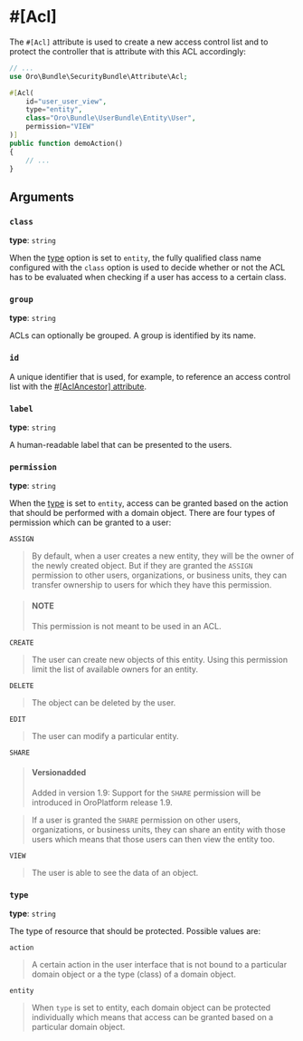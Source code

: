 <a id="acl"></a>

# #[Acl]

The `#[Acl]` attribute is used to create a new access control list and to protect the controller
that is attribute with this ACL accordingly:

```php
// ...
use Oro\Bundle\SecurityBundle\Attribute\Acl;

#[Acl(
    id="user_user_view",
    type="entity",
    class="Oro\Bundle\UserBundle\Entity\User",
    permission="VIEW"
)]
public function demoAction()
{
    // ...
}
```

## Arguments

### `class`

**type**: `string`

When the [type]() option is set to `entity`, the fully qualified class name configured with the
`class` option is used to decide whether or not the ACL has to be evaluated when checking if a
user has access to a certain class.

### `group`

**type**: `string`

ACLs can optionally be grouped. A group is identified by its name.

### `id`

A unique identifier that is used, for example, to reference an access control list with the [#[AclAncestor] attribute](acl-ancestor.md#acl-ancestor).

### `label`

**type**: `string`

A human-readable label that can be presented to the users.

### `permission`

**type**: `string`

When the [type]() is set to `entity`, access can be granted based on the action that should be
performed with a domain object. There are four types of permission which can be granted to a user:

`ASSIGN`

> By default, when a user creates a new entity, they will be the owner of the newly created
> object. But if they are granted the `ASSIGN` permission to other users, organizations, or
> business units, they can transfer ownership to users for which they have this permission.

> #### NOTE
> This permission is not meant to be used in an ACL.

`CREATE`

> The user can create new objects of this entity. Using this permission limit the list of
> available owners for an entity.

`DELETE`

> The object can be deleted by the user.

`EDIT`

> The user can modify a particular entity.

`SHARE`

> #### Versionadded
> Added in version 1.9: Support for the `SHARE` permission will be introduced in OroPlatform release 1.9.

> If a user is granted the `SHARE` permission on other users, organizations, or business units,
> they can share an entity with those users which means that those users can then view the entity
> too.

`VIEW`

> The user is able to see the data of an object.

### `type`

**type**: `string`

The type of resource that should be protected. Possible values are:

`action`

> A certain action in the user interface that is not bound to a particular domain object or a the
> type (class) of a domain object.

`entity`

> When `type` is set to entity, each domain object can be protected individually which means that
> access can be granted based on a particular domain object.
<!-- Frontend -->
